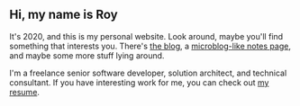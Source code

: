 ---
---

## Hi, my name is Roy

It's 2020, and this is my personal website. Look around, maybe you'll find something that interests you. There's [the blog](/blog), a [microblog-like notes page](/notes), and maybe some more stuff lying around.

I'm a freelance senior software developer, solution architect, and technical consultant. If you have interesting work for me, you can check out [my resume](/resume). 
